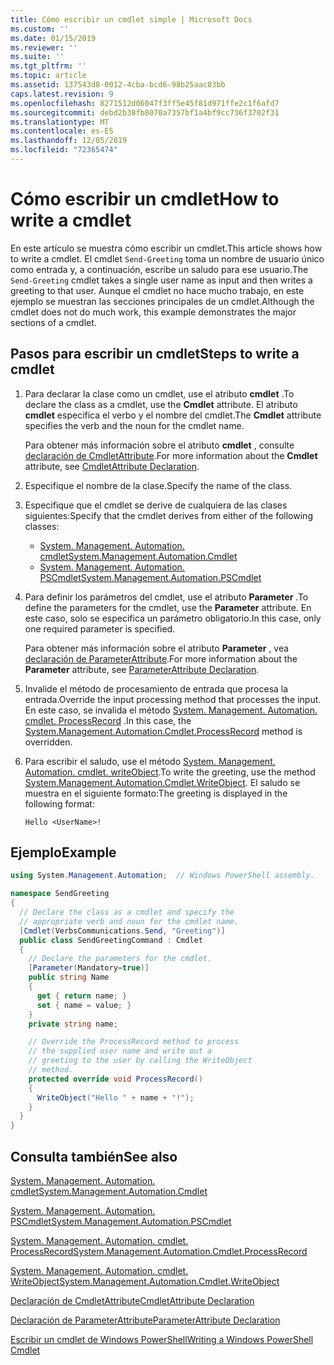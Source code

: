 ```yaml
---
title: Cómo escribir un cmdlet simple | Microsoft Docs
ms.custom: ''
ms.date: 01/15/2019
ms.reviewer: ''
ms.suite: ''
ms.tgt_pltfrm: ''
ms.topic: article
ms.assetid: 137543d8-0012-4cba-bcd6-98b25aac83bb
caps.latest.revision: 9
ms.openlocfilehash: 8271512d06047f3ff5e45f81d971ffe2c1f6afd7
ms.sourcegitcommit: debd2b38fb8070a7357bf1a4bf9cc736f3702f31
ms.translationtype: MT
ms.contentlocale: es-ES
ms.lasthandoff: 12/05/2019
ms.locfileid: "72365474"
---
```

# <a name="how-to-write-a-cmdlet"></a><span data-ttu-id="c78bc-102">Cómo escribir un cmdlet</span><span class="sxs-lookup"><span data-stu-id="c78bc-102">How to write a cmdlet</span></span>

<span data-ttu-id="c78bc-103">En este artículo se muestra cómo escribir un cmdlet.</span><span class="sxs-lookup"><span data-stu-id="c78bc-103">This article shows how to write a cmdlet.</span></span> <span data-ttu-id="c78bc-104">El cmdlet `Send-Greeting` toma un nombre de usuario único como entrada y, a continuación, escribe un saludo para ese usuario.</span><span class="sxs-lookup"><span data-stu-id="c78bc-104">The `Send-Greeting` cmdlet takes a single user name as input and then writes a greeting to that user.</span></span> <span data-ttu-id="c78bc-105">Aunque el cmdlet no hace mucho trabajo, en este ejemplo se muestran las secciones principales de un cmdlet.</span><span class="sxs-lookup"><span data-stu-id="c78bc-105">Although the cmdlet does not do much work, this example demonstrates the major sections of a cmdlet.</span></span>

## <a name="steps-to-write-a-cmdlet"></a><span data-ttu-id="c78bc-106">Pasos para escribir un cmdlet</span><span class="sxs-lookup"><span data-stu-id="c78bc-106">Steps to write a cmdlet</span></span>

1. <span data-ttu-id="c78bc-107">Para declarar la clase como un cmdlet, use el atributo **cmdlet** .</span><span class="sxs-lookup"><span data-stu-id="c78bc-107">To declare the class as a cmdlet, use the **Cmdlet** attribute.</span></span> <span data-ttu-id="c78bc-108">El atributo **cmdlet** especifica el verbo y el nombre del cmdlet.</span><span class="sxs-lookup"><span data-stu-id="c78bc-108">The **Cmdlet** attribute specifies the verb and the noun for the cmdlet name.</span></span>

   <span data-ttu-id="c78bc-109">Para obtener más información sobre el atributo **cmdlet** , consulte [declaración de CmdletAttribute](cmdlet-attribute-declaration.md).</span><span class="sxs-lookup"><span data-stu-id="c78bc-109">For more information about the **Cmdlet** attribute, see [CmdletAttribute Declaration](cmdlet-attribute-declaration.md).</span></span>

2. <span data-ttu-id="c78bc-110">Especifique el nombre de la clase.</span><span class="sxs-lookup"><span data-stu-id="c78bc-110">Specify the name of the class.</span></span>

3. <span data-ttu-id="c78bc-111">Especifique que el cmdlet se derive de cualquiera de las clases siguientes:</span><span class="sxs-lookup"><span data-stu-id="c78bc-111">Specify that the cmdlet derives from either of the following classes:</span></span>

   * [<span data-ttu-id="c78bc-112">System. Management. Automation. cmdlet</span><span class="sxs-lookup"><span data-stu-id="c78bc-112">System.Management.Automation.Cmdlet</span></span>](/dotnet/api/System.Management.Automation.Cmdlet)
   * [<span data-ttu-id="c78bc-113">System. Management. Automation. PSCmdlet</span><span class="sxs-lookup"><span data-stu-id="c78bc-113">System.Management.Automation.PSCmdlet</span></span>](/dotnet/api/System.Management.Automation.PSCmdlet)

4. <span data-ttu-id="c78bc-114">Para definir los parámetros del cmdlet, use el atributo **Parameter** .</span><span class="sxs-lookup"><span data-stu-id="c78bc-114">To define the parameters for the cmdlet, use the **Parameter** attribute.</span></span> <span data-ttu-id="c78bc-115">En este caso, solo se especifica un parámetro obligatorio.</span><span class="sxs-lookup"><span data-stu-id="c78bc-115">In this case, only one required parameter is specified.</span></span>

   <span data-ttu-id="c78bc-116">Para obtener más información sobre el atributo **Parameter** , vea [declaración de ParameterAttribute](parameter-attribute-declaration.md).</span><span class="sxs-lookup"><span data-stu-id="c78bc-116">For more information about the **Parameter** attribute, see [ParameterAttribute Declaration](parameter-attribute-declaration.md).</span></span>

5. <span data-ttu-id="c78bc-117">Invalide el método de procesamiento de entrada que procesa la entrada.</span><span class="sxs-lookup"><span data-stu-id="c78bc-117">Override the input processing method that processes the input.</span></span> <span data-ttu-id="c78bc-118">En este caso, se invalida el método [System. Management. Automation. cmdlet. ProcessRecord](/dotnet/api/System.Management.Automation.Cmdlet.ProcessRecord) .</span><span class="sxs-lookup"><span data-stu-id="c78bc-118">In this case, the [System.Management.Automation.Cmdlet.ProcessRecord](/dotnet/api/System.Management.Automation.Cmdlet.ProcessRecord) method is overridden.</span></span>

6. <span data-ttu-id="c78bc-119">Para escribir el saludo, use el método [System. Management. Automation. cmdlet. writeObject](/dotnet/api/System.Management.Automation.Cmdlet.WriteObject).</span><span class="sxs-lookup"><span data-stu-id="c78bc-119">To write the greeting, use the method [System.Management.Automation.Cmdlet.WriteObject](/dotnet/api/System.Management.Automation.Cmdlet.WriteObject).</span></span>
   <span data-ttu-id="c78bc-120">El saludo se muestra en el siguiente formato:</span><span class="sxs-lookup"><span data-stu-id="c78bc-120">The greeting is displayed in the following format:</span></span>

   ```Output
   Hello <UserName>!
   ```

## <a name="example"></a><span data-ttu-id="c78bc-121">Ejemplo</span><span class="sxs-lookup"><span data-stu-id="c78bc-121">Example</span></span>

```csharp
using System.Management.Automation;  // Windows PowerShell assembly.

namespace SendGreeting
{
  // Declare the class as a cmdlet and specify the
  // appropriate verb and noun for the cmdlet name.
  [Cmdlet(VerbsCommunications.Send, "Greeting")]
  public class SendGreetingCommand : Cmdlet
  {
    // Declare the parameters for the cmdlet.
    [Parameter(Mandatory=true)]
    public string Name
    {
      get { return name; }
      set { name = value; }
    }
    private string name;

    // Override the ProcessRecord method to process
    // the supplied user name and write out a
    // greeting to the user by calling the WriteObject
    // method.
    protected override void ProcessRecord()
    {
      WriteObject("Hello " + name + "!");
    }
  }
}
```

## <a name="see-also"></a><span data-ttu-id="c78bc-122">Consulta también</span><span class="sxs-lookup"><span data-stu-id="c78bc-122">See also</span></span>

[<span data-ttu-id="c78bc-123">System. Management. Automation. cmdlet</span><span class="sxs-lookup"><span data-stu-id="c78bc-123">System.Management.Automation.Cmdlet</span></span>](/dotnet/api/System.Management.Automation.Cmdlet)

[<span data-ttu-id="c78bc-124">System. Management. Automation. PSCmdlet</span><span class="sxs-lookup"><span data-stu-id="c78bc-124">System.Management.Automation.PSCmdlet</span></span>](/dotnet/api/System.Management.Automation.PSCmdlet)

[<span data-ttu-id="c78bc-125">System. Management. Automation. cmdlet. ProcessRecord</span><span class="sxs-lookup"><span data-stu-id="c78bc-125">System.Management.Automation.Cmdlet.ProcessRecord</span></span>](/dotnet/api/System.Management.Automation.Cmdlet.ProcessRecord)

[<span data-ttu-id="c78bc-126">System. Management. Automation. cmdlet. WriteObject</span><span class="sxs-lookup"><span data-stu-id="c78bc-126">System.Management.Automation.Cmdlet.WriteObject</span></span>](/dotnet/api/System.Management.Automation.Cmdlet.WriteObject)

[<span data-ttu-id="c78bc-127">Declaración de CmdletAttribute</span><span class="sxs-lookup"><span data-stu-id="c78bc-127">CmdletAttribute Declaration</span></span>](cmdlet-attribute-declaration.md)

[<span data-ttu-id="c78bc-128">Declaración de ParameterAttribute</span><span class="sxs-lookup"><span data-stu-id="c78bc-128">ParameterAttribute Declaration</span></span>](parameter-attribute-declaration.md)

[<span data-ttu-id="c78bc-129">Escribir un cmdlet de Windows PowerShell</span><span class="sxs-lookup"><span data-stu-id="c78bc-129">Writing a Windows PowerShell Cmdlet</span></span>](writing-a-windows-powershell-cmdlet.md)